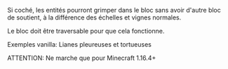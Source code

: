 Si coché, les entités pourront grimper dans le bloc sans avoir d'autre bloc de soutient, à la différence des échelles et vignes normales.

Le bloc doit être traversable pour que cela fonctionne.

Exemples vanilla: Lianes pleureuses et tortueuses

ATTENTION: Ne marche que pour Minecraft 1.16.4+